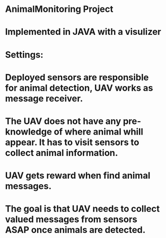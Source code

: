 # AnimalMonitoring Project
# Implemented in JAVA with a visulizer
# Settings:
#
# Deployed sensors are responsible for animal detection, UAV works as message receiver.
# The UAV does not have any pre-knowledge of where animal whill appear. It has to visit sensors to collect animal information.
# UAV gets reward when find animal messages.
# The goal is that UAV needs to collect valued messages from sensors ASAP once animals are detected.
